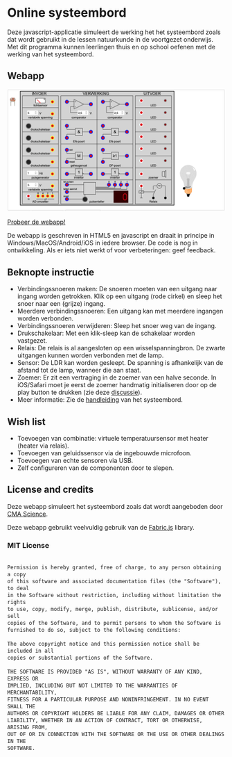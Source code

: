 # Online systeembord
 Deze javascript-applicatie simuleert de werking het het systeembord zoals dat wordt gebruikt in de lessen natuurkunde in de voortgezet onderwijs. Met dit programma kunnen leerlingen thuis en op school oefenen met de werking van het systeembord.


## Webapp

[![Webapp screenshot](/screenshot.png)](https://jeroenvantilburg.github.io/systeembord)

[Probeer de webapp!](https://jeroenvantilburg.github.io/systeembord)

De webapp is geschreven in HTML5 en javascript en draait in principe in Windows/MacOS/Android/iOS in iedere browser. De code is nog in ontwikkeling. Als er iets niet werkt of voor verbeteringen: geef feedback.


## Beknopte instructie

- Verbindingssnoeren maken: De snoeren moeten van een uitgang naar ingang worden getrokken. Klik op een uitgang (rode cirkel) en sleep het snoer naar een (grijze) ingang.
- Meerdere verbindingssnoeren: Een uitgang kan met meerdere ingangen worden verbonden.
- Verbindingssnoeren verwijderen: Sleep het snoer weg van de ingang.
- Drukschakelaar: Met een klik-sleep kan de schakelaar worden vastgezet.
- Relais: De relais is al aangesloten op een wisselspanningbron. De zwarte uitgangen kunnen worden verbonden met de lamp.
- Sensor: De LDR kan worden gesleept. De spanning is afhankelijk van de afstand tot de lamp, wanneer die aan staat.
- Zoemer: Er zit een vertraging in de zoemer van een halve seconde. In iOS/Safari moet je eerst de zoemer handmatig initialiseren door op de play button te drukken (zie deze [discussie](https://stackoverflow.com/questions/12804028/safari-with-audio-tag-not-working)).
- Meer informatie: Zie de [handleiding](http://www.cma-science.nl/resources/nl/practicum/b0020.pdf) van het systeembord.

## Wish list

- Toevoegen van combinatie: virtuele temperatuursensor met heater (heater via relais). 
- Toevoegen van geluidssensor via de ingebouwde microfoon.
- Toevoegen van echte sensoren via USB.
- Zelf configureren van de componenten door te slepen.

## License and credits

Deze webapp simuleert het systeembord zoals dat wordt aangeboden door [CMA Science](http://cma-science.nl/).

Deze webapp gebruikt veelvuldig gebruik van de [Fabric.js](http://fabricjs.com) library.

### MIT License

```Copyright (c) 2020 Jeroen van Tilburg

Permission is hereby granted, free of charge, to any person obtaining a copy
of this software and associated documentation files (the "Software"), to deal
in the Software without restriction, including without limitation the rights
to use, copy, modify, merge, publish, distribute, sublicense, and/or sell
copies of the Software, and to permit persons to whom the Software is
furnished to do so, subject to the following conditions:

The above copyright notice and this permission notice shall be included in all
copies or substantial portions of the Software.

THE SOFTWARE IS PROVIDED "AS IS", WITHOUT WARRANTY OF ANY KIND, EXPRESS OR
IMPLIED, INCLUDING BUT NOT LIMITED TO THE WARRANTIES OF MERCHANTABILITY,
FITNESS FOR A PARTICULAR PURPOSE AND NONINFRINGEMENT. IN NO EVENT SHALL THE
AUTHORS OR COPYRIGHT HOLDERS BE LIABLE FOR ANY CLAIM, DAMAGES OR OTHER
LIABILITY, WHETHER IN AN ACTION OF CONTRACT, TORT OR OTHERWISE, ARISING FROM,
OUT OF OR IN CONNECTION WITH THE SOFTWARE OR THE USE OR OTHER DEALINGS IN THE
SOFTWARE.
```
